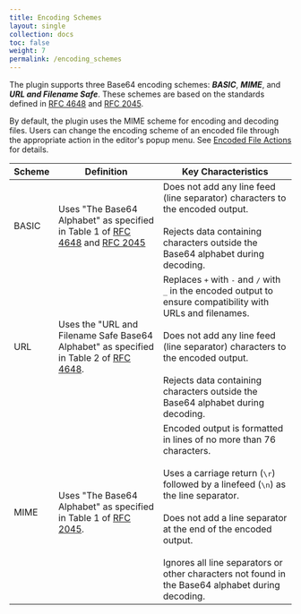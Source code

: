 ```yaml
---
title: Encoding Schemes
layout: single
collection: docs
toc: false
weight: 7
permalink: /encoding_schemes
---
```


The plugin supports three Base64 encoding schemes: ***BASIC***, ***MIME***, and ***URL and Filename Safe***.
These schemes are based on the standards defined in [RFC 4648](https://www.ietf.org/rfc/rfc4648.txt)
and [RFC 2045](https://www.ietf.org/rfc/rfc2045.txt).

By default, the plugin uses the MIME scheme for encoding and decoding files. 
Users can change the encoding scheme of an encoded file through the appropriate action in the editor's popup menu. 
See [Encoded File Actions](/editor#encoded-file-actions) for details.

| Scheme | Definition                                                                                                                                                  | Key Characteristics                                                                                                                                                                                                                                                                                                                                                    |
|--------|-------------------------------------------------------------------------------------------------------------------------------------------------------------|------------------------------------------------------------------------------------------------------------------------------------------------------------------------------------------------------------------------------------------------------------------------------------------------------------------------------------------------------------------------|
| BASIC  | Uses "The Base64 Alphabet" as specified in Table 1 of [RFC 4648](https://www.ietf.org/rfc/rfc4648.txt) and [RFC 2045](https://www.ietf.org/rfc/rfc2045.txt) | Does not add any line feed (line separator) characters to the encoded output.<br/><br/>Rejects data containing characters outside the Base64 alphabet during decoding.                                                                                                                                                                                                 |
| URL    | Uses the "URL and Filename Safe Base64 Alphabet" as specified in Table 2 of [RFC 4648](https://www.ietf.org/rfc/rfc4648.txt).                               | Replaces <kbd>+</kbd> with <kbd>-</kbd> and <kbd>/</kbd> with <kbd>_</kbd> in the encoded output to ensure compatibility with URLs and filenames.<br/><br/>Does not add any line feed (line separator) characters to the encoded output.<br/><br/>Rejects data containing characters outside the Base64 alphabet during decoding.                                      |
| MIME   | Uses "The Base64 Alphabet" as specified in Table 1 of [RFC 2045](https://www.ietf.org/rfc/rfc2045.txt).                                                     | Encoded output is formatted in lines of no more than 76 characters.<br/><br/>Uses a carriage return (<kbd>\r</kbd>) followed by a linefeed (<kbd>\n</kbd>) as the line separator.<br/><br/> Does not add a line separator at the end of the encoded output.<br/><br/>Ignores all line separators or other characters not found in the Base64 alphabet during decoding. |

